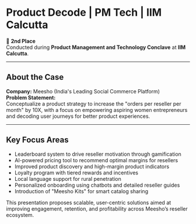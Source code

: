 # Product Decode | PM Tech | IIM Calcutta

🥈 **2nd Place**  
Conducted during **Product Management and Technology Conclave** at **IIM Calcutta**.

---

## About the Case

**Company:** Meesho (India's Leading Social Commerce Platform)  
**Problem Statement:**  
Conceptualize a product strategy to increase the "orders per reseller per month" by 10X, with a focus on empowering aspiring women entrepreneurs and decoding user journeys for better product experiences.

---

## Key Focus Areas

- Leaderboard system to drive reseller motivation through gamification
- AI-powered pricing tool to recommend optimal margins for resellers
- Improved product discovery and high-margin product indicators
- Loyalty program with tiered rewards and incentives
- Local language support for rural penetration
- Personalized onboarding using chatbots and detailed reseller guides
- Introduction of "Meesho Kits" for smart catalog sharing

This presentation proposes scalable, user-centric solutions aimed at improving engagement, retention, and profitability across Meesho’s reseller ecosystem.
